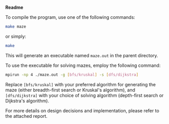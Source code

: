 **Readme**

To compile the program, use one of the following commands:

```bash
make maze
```
or simply:
```bash
make
```

This will generate an executable named `maze.out` in the parent directory.

To use the executable for solving mazes, employ the following command:

```bash
mpirun -np 4 ./maze.out -g [bfs/kruskal] -s [dfs/dijkstra]
```

Replace `[bfs/kruskal]` with your preferred algorithm for generating the maze (either breadth-first search or Kruskal's algorithm), and `[dfs/dijkstra]` with your choice of solving algorithm (depth-first search or Dijkstra's algorithm).

For more details on design decisions and implementation, please refer to the attached report.
